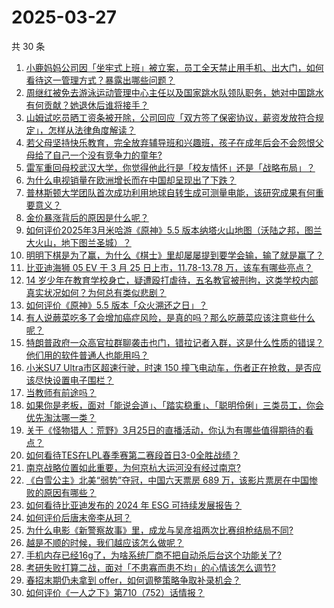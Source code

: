 # 2025-03-27

共 30 条

<!-- BEGIN -->
<!-- 最后更新时间 Thu Mar 27 2025 00:42:44 GMT+0800 (China Standard Time) -->

1. [小鹿妈妈公司因「坐牢式上班」被立案，员工全天禁止用手机、出大门，如何看待这一管理方式？暴露出哪些问题？](https://www.zhihu.com/search?q=https%3A%2F%2Fapi.zhihu.com%2Fquestions%2F15750245866)
1. [周继红被免去游泳运动管理中心主任以及国家跳水队领队职务，她对中国跳水有何贡献？她退休后谁将接手？](https://www.zhihu.com/search?q=https%3A%2F%2Fapi.zhihu.com%2Fquestions%2F1888272227746707403)
1. [山姆试吃员晒工资条被开除，公司回应「双方签了保密协议，薪资发放符合规定」，怎样从法律角度解读？](https://www.zhihu.com/search?q=https%3A%2F%2Fapi.zhihu.com%2Fquestions%2F15750330696)
1. [若父母坚持快乐教育，完全放弃辅导班和兴趣班，孩子在成年后会不会怨恨父母给了自己一个没有竞争力的童年?](https://www.zhihu.com/search?q=https%3A%2F%2Fapi.zhihu.com%2Fquestions%2F15300447107)
1. [雷军重回母校武汉大学，你觉得他此行是「校友情怀」还是「战略布局」？](https://www.zhihu.com/search?q=https%3A%2F%2Fapi.zhihu.com%2Fquestions%2F15676470786)
1. [为什么电视销量在欧洲增长而在中国却呈现出了下跌？](https://www.zhihu.com/search?q=https%3A%2F%2Fapi.zhihu.com%2Fquestions%2F14534425208)
1. [普林斯顿大学团队首次成功利用地球自转生成可测量电能，该研究成果有何重要意义？](https://www.zhihu.com/search?q=https%3A%2F%2Fapi.zhihu.com%2Fquestions%2F15694922170)
1. [金价暴涨背后的原因是什么呢？](https://www.zhihu.com/search?q=https%3A%2F%2Fapi.zhihu.com%2Fquestions%2F662232778)
1. [如何评价2025年3月米哈游《原神》5.5 版本纳塔火山地图（沃陆之邦，图兰大火山，地下图兰圣城）？](https://www.zhihu.com/search?q=https%3A%2F%2Fapi.zhihu.com%2Fquestions%2F15380617815)
1. [明明下棋是为了赢，为什么《棋士》里却屡屡提到要学会输，输了就是赢了？](https://www.zhihu.com/search?q=https%3A%2F%2Fapi.zhihu.com%2Fquestions%2F15748517084)
1. [比亚迪海狮 05 EV 于 3 月 25 日上市，11.78-13.78 万，该车有哪些亮点？](https://www.zhihu.com/search?q=https%3A%2F%2Fapi.zhihu.com%2Fquestions%2F15328206087)
1. [14 岁少年在教育学校身亡，疑遭殴打虐待，五名教官被刑拘，这类学校内部真实状况如何？为何总有类似悲剧？](https://www.zhihu.com/search?q=https%3A%2F%2Fapi.zhihu.com%2Fquestions%2F1887904875423168303)
1. [如何评价《原神》5.5 版本「众火溯还之日」？](https://www.zhihu.com/search?q=https%3A%2F%2Fapi.zhihu.com%2Fquestions%2F1888197438436791655)
1. [有人说蕨菜吃多了会增加癌症风险，是真的吗？那么吃蕨菜应该注意些什么呢？](https://www.zhihu.com/search?q=https%3A%2F%2Fapi.zhihu.com%2Fquestions%2F14996308599)
1. [特朗普政府一众高官拉群聊袭击也门，错拉记者入群，这是什么性质的错误？他们用的软件普通人也能用吗？](https://www.zhihu.com/search?q=https%3A%2F%2Fapi.zhihu.com%2Fquestions%2F15694269994)
1. [小米SU7 Ultra市区超速行驶，时速 150 撞飞电动车，伤者正在抢救，是否应该尽快设置电子围栏？](https://www.zhihu.com/search?q=https%3A%2F%2Fapi.zhihu.com%2Fquestions%2F1887562543553290898)
1. [当教师有前途吗？](https://www.zhihu.com/search?q=https%3A%2F%2Fapi.zhihu.com%2Fquestions%2F31995497)
1. [如果你是老板，面对「能说会道」、「踏实稳重」、「聪明伶俐」三类员工，你会优先淘汰哪一类？](https://www.zhihu.com/search?q=https%3A%2F%2Fapi.zhihu.com%2Fquestions%2F10242455751)
1. [关于《怪物猎人：荒野》3月25日的直播活动，你认为有哪些值得期待的看点？](https://www.zhihu.com/search?q=https%3A%2F%2Fapi.zhihu.com%2Fquestions%2F15601359512)
1. [如何看待TES在LPL春季赛第二赛段首日3-0全胜战绩？](https://www.zhihu.com/search?q=https%3A%2F%2Fapi.zhihu.com%2Fquestions%2F15734582275)
1. [南京战略位置如此重要，为何京杭大运河没有经过南京?](https://www.zhihu.com/search?q=https%3A%2F%2Fapi.zhihu.com%2Fquestions%2F10712675229)
1. [《白雪公主》北美“弱势”夺冠，中国六天票房 689 万，该影片票房在中国惨败的原因有哪些？](https://www.zhihu.com/search?q=https%3A%2F%2Fapi.zhihu.com%2Fquestions%2F15648454792)
1. [如何看待比亚迪发布的 2024 年 ESG 可持续发展报告？](https://www.zhihu.com/search?q=https%3A%2F%2Fapi.zhihu.com%2Fquestions%2F1888185178603622797)
1. [如何评价后唐末帝李从珂？](https://www.zhihu.com/search?q=https%3A%2F%2Fapi.zhihu.com%2Fquestions%2F342459706)
1. [为什么电影《新警察故事》里，成龙与吴彦祖两次比赛组枪结局不同?](https://www.zhihu.com/search?q=https%3A%2F%2Fapi.zhihu.com%2Fquestions%2F404292608)
1. [越是不顺的时候，我们越应该怎么做呢？](https://www.zhihu.com/search?q=https%3A%2F%2Fapi.zhihu.com%2Fquestions%2F714699762)
1. [手机内存已经16g了，为啥系统厂商不把自动杀后台这个功能关了?](https://www.zhihu.com/search?q=https%3A%2F%2Fapi.zhihu.com%2Fquestions%2F655332513)
1. [考研失败打算二战，面对「不患寡而患不均」的心情该怎么调节?](https://www.zhihu.com/search?q=https%3A%2F%2Fapi.zhihu.com%2Fquestions%2F15250714637)
1. [春招末期仍未拿到 offer，如何调整策略争取补录机会？](https://www.zhihu.com/search?q=https%3A%2F%2Fapi.zhihu.com%2Fquestions%2F13658223162)
1. [如何评价《一人之下》第710（752）话情报？](https://www.zhihu.com/search?q=https%3A%2F%2Fapi.zhihu.com%2Fquestions%2F1888243815720133870)

<!-- END -->
